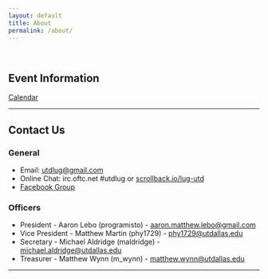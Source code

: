 ```yaml
---
layout: default 
title: About
permalink: /about/
---
```


<br />

## Event Information
[Calendar](https://www.google.com/calendar/embed?src=utdlug%40gmail.com&ctz=America/Chicago)

---

## Contact Us

### General

* Email: [utdlug@gmail.com](mailto:utdlug@gmail.com)
* Online Chat: irc.oftc.net #utdlug or [scrollback.io/lug-utd](https://scrollback.io/lug-utd)
* [Facebook Group](http://www.facebook.com/groups/utdlug)

### Officers

* President - Aaron Lebo (programisto) - [aaron.matthew.lebo@gmail.com](mailto:aaron.matthew.lebo@gmail.com)
* Vice President - Matthew Martin (phy1729) - [phy1729@utdallas.edu](mailto:phy1729@utdallas.edu)
* Secretary - Michael Aldridge (maldridge) - [michael.aldridge@utdallas.edu](mailto:michael.aldridge@utdallas.edu)
* Treasurer - Matthew Wynn (m_wynn) - [matthew.wynn@utdallas.edu](mailto:matthew.wynn@utdallas.edu)

---

